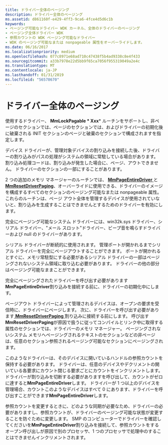 ```yaml
---
title: ドライバー全体のページング
description: ドライバー全体のページング
ms.assetid: d861160f-e429-4ff3-9ca6-4fce4d5d6c1b
keywords:
- ページング可能なドライバー WDK カーネル、全体のドライバーのページング
- ページング全体ドライバー WDK
- 参照カウントの WDK ページング可能なドライバー
- WDK のページング可能なまたは nonpageable 属性をオーバーライドします。
ms.date: 06/16/2017
ms.localizationpriority: medium
ms.openlocfilehash: 077c8971e68ad710c47438f5b4ad9338c8e4f433
ms.sourcegitcommit: a33b7978e22d5bb9f65ca7056f955319049a2e4c
ms.translationtype: MT
ms.contentlocale: ja-JP
ms.lasthandoff: 01/31/2019
ms.locfileid: "56578670"
---
```

# <a name="paging-an-entire-driver"></a>ドライバー全体のページング





使用するドライバー、 **MmLockPagable * Xxx*** ルーチンをサポートし、非ページのセクションでは、ページのセクションでは、およびドライバーの初期化後に破棄される INIT セクションのページと破棄のセクションで構成されますを指定します。

デバイス ドライバーが、管理対象デバイスの割り込みを接続した後、ドライバーの割り込みがパスの処理がシステムの領域に常駐している場合があります。 割り込み処理コードは、割り込みが発生した場合に、ページ、アウトできません。 ドライバーのセクションの一部にすることがあります。

2 つの追加のメモリ マネージャーのルーチンでは、 [ **MmPageEntireDriver** ](https://msdn.microsoft.com/library/windows/hardware/ff554650)と[ **MmResetDriverPaging**](https://msdn.microsoft.com/library/windows/hardware/ff554680)、オーバーライドに使用できる、ドライバーのイメージを構成するすべてのセクションのページング可能なまたは nonpageable 属性。 これらのルーチンは、ページ アウト全体を管理するデバイスが使用されていないと、割り込みを生成することはできませんとするためのドライバーを有効にします。

完全にページング可能なシステム ドライバーには、win32k.sys ドライバー、シリアル ドライバー、"メール スロット"ドライバー、ビープ音を鳴らすドライバーおよび null のドライバーがあります。

シリアル ドライバーが断続的に使用されます。 管理ポートが開かれるまでシリアル ドライバーを完全にページアウトすることができます。 ポートが開かれるとすぐに、メモリ常駐型にする必要があるシリアル ドライバーの一部はページングされないシステム領域に取り込む必要があります。 ドライバーの他の部分はページング可能なままことができます。

完全にページングされたドライバーを呼び出す必要があります**MmPageEntireDriver**割り込みを接続する前に、ドライバーの初期化中にします。

ページアウト ドライバーによって管理されるデバイスは、オープンの要求を受信時に、ドライバーにページします。 次に、ドライバーを呼び出す必要があります[ **MmResetDriverPaging** ](https://msdn.microsoft.com/library/windows/hardware/ff554680)割り込みに接続する前にします。 呼び出す**MmResetDriverPaging**が原因で扱うに従ってコンパイルとリンク中に取得する属性のセクションでは、ドライバーのメモリ マネージャー。 ページングされないシステム メモリへページングされるテキストのセクションなどの非ページは、任意のセクション参照されるページング可能なセクションにページングされます。

このようなドライバーは、そのデバイスに開いているハンドルの参照カウントを保持する必要があります。 ドライバーは、任意のデバイスやデクリメントの開いている各要求にカウント閉じる要求ごとにカウントをインクリメントします。 ドライバーが割り込みを切断する必要がありますを呼び出して、カウントがゼロに達すると**MmPageEntireDriver**します。 ドライバーが 1 つ以上のデバイスを管理場合、カウントこのようなデバイスはすべて 0 にあります、ドライバーを呼び出すことができます**MmPageEntireDriver**します。

参照カウントを変更するときに、どのような同期が必要なため、ドライバーの必要がありますし、参照カウントが、ドライバーのページング可能な状態が変更することを防ぐために変更します。 SMP のコンピューターでドライバーを確認してくださいを**MmPageEntireDriver**割り込みを接続して、参照カウントをするオープン呼び出しが原因で別のプロセッサ、1 つのプロセッサで処理中のすることはできませんインクリメントされます。

 

 




